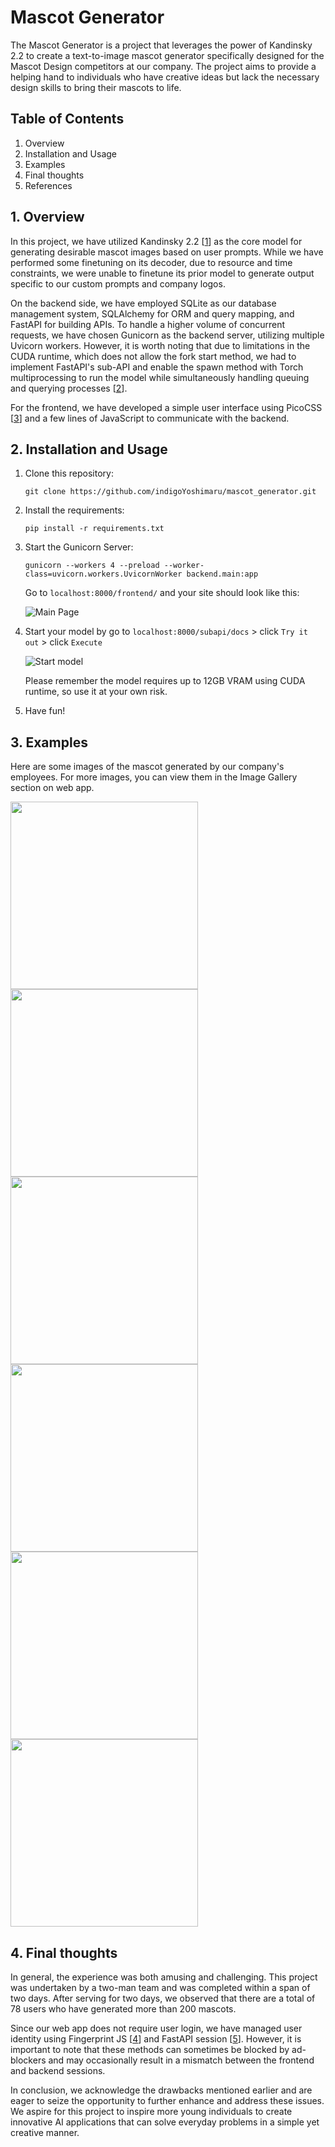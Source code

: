 # Mascot Generator

The Mascot Generator is a project that leverages the power of Kandinsky 2.2 to create a text-to-image mascot generator specifically designed for the Mascot Design competitors at our company. The project aims to provide a helping hand to individuals who have creative ideas but lack the necessary design skills to bring their mascots to life.

## Table of Contents
1. Overview 
2. Installation and Usage
3. Examples
4. Final thoughts
5. References 

## 1. Overview 

In this project, we have utilized Kandinsky 2.2 [[1]] as the core model for generating desirable mascot images based on user prompts. While we have performed some finetuning on its decoder, due to resource and time constraints, we were unable to finetune its prior model to generate output specific to our custom prompts and company logos.

On the backend side, we have employed SQLite as our database management system, SQLAlchemy for ORM and query mapping, and FastAPI for building APIs. To handle a higher volume of concurrent requests, we have chosen Gunicorn as the backend server, utilizing multiple Uvicorn workers. However, it is worth noting that due to limitations in the CUDA runtime, which does not allow the fork start method, we had to implement FastAPI's sub-API and enable the spawn method with Torch multiprocessing to run the model while simultaneously handling queuing and querying processes [[2]].

For the frontend, we have developed a simple user interface using PicoCSS [[3]] and a few lines of JavaScript to communicate with the backend.


## 2. Installation and Usage 
1. Clone this repository: 

    ```git clone https://github.com/indigoYoshimaru/mascot_generator.git```
2. Install the requirements: 
    
    ```pip install -r requirements.txt```
3. Start the Gunicorn Server: 

    ```gunicorn --workers 4 --preload --worker-class=uvicorn.workers.UvicornWorker backend.main:app```
    
    Go to `localhost:8000/frontend/` and your site should look like this: 

    ![Main Page](mainpage.png)
4. Start your model by go to `localhost:8000/subapi/docs` > click `Try it out` > click `Execute`

    ![Start model](runmodel.png)

    Please remember the model requires up to 12GB VRAM using CUDA runtime, so use it at your own risk. 
5. Have fun!

## 3. Examples
Here are some images of the mascot generated by our company's employees. For more images, you can view them in the Image Gallery section on web app.


<img src="frontend/images/0df39cc6e5cfc5f91d63bc42412babd3/1699934262.png" width="300"/><img src="frontend/images/3f82228bccf33a1885ff193869f8ac03/1699938224.png" 
width="300"/><img src="frontend/images/cead39b4085c8ac95f0ef5752416686c/1700041262.png" width="300"/>
<img src="frontend/images/ebcac01bf7081853ce4700ff6f8d1d82/1700020086.png" width="300"/><img src="frontend/images/6830723d8da39725b7342a46d9634ffd/1699950072.png" width="300"/><img src="frontend/images/2934bfe17c67e62413fc6bfedafbb72b/1699947132.png" width="300"/>

## 4. Final thoughts 

In general, the experience was both amusing and challenging. This project was undertaken by a two-man team and was completed within a span of two days. After serving for two days, we observed that there are a total of 78 users who have generated more than 200 mascots.

Since our web app does not require user login, we have managed user identity using Fingerprint JS [[4]] and FastAPI session [[5]]. However, it is important to note that these methods can sometimes be blocked by ad-blockers and may occasionally result in a mismatch between the frontend and backend sessions.

In conclusion, we acknowledge the drawbacks mentioned earlier and are eager to seize the opportunity to further enhance and address these issues. We aspire for this project to inspire more young individuals to create innovative AI applications that can solve everyday problems in a simple yet creative manner.

 
[1]: https://huggingface.co/docs/diffusers/api/pipelines/kandinsky_v22
[2]: https://pytorch.org/docs/stable/notes/multiprocessing.html#cuda-in-multiprocessing 
[3]: https://picocss.com/
[4]: https://github.com/fingerprintjs/fingerprintjs.git
[5]: https://jordanisaacs.github.io/fastapi-sessions/guide/getting_started/


